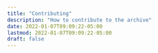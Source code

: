 ```yaml
---
title: "Contributing"
description: "How to contribute to the archive"
date: 2022-01-07T09:09:22-05:00
lastmod: 2022-01-07T09:09:22-05:00
draft: false
---
```

